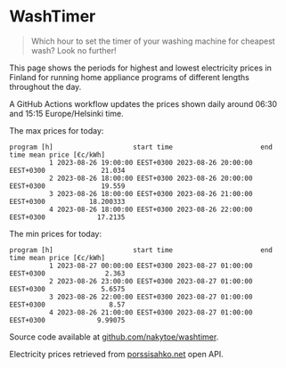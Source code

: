 
# WashTimer

> Which hour to set the timer of your washing machine for cheapest wash? Look no further!

This page shows the periods for highest and lowest electricity prices in Finland 
for running home appliance programs of different lengths throughout the day. 

A GitHub Actions workflow updates the prices shown daily around 06:30 and 15:15 Europe/Helsinki time.

The max prices for today:

	program [h]                    start time                      end time mean price [€c/kWh]
	          1 2023-08-26 19:00:00 EEST+0300 2023-08-26 20:00:00 EEST+0300              21.034
	          2 2023-08-26 18:00:00 EEST+0300 2023-08-26 20:00:00 EEST+0300              19.559
	          3 2023-08-26 18:00:00 EEST+0300 2023-08-26 21:00:00 EEST+0300           18.200333
	          4 2023-08-26 18:00:00 EEST+0300 2023-08-26 22:00:00 EEST+0300             17.2135

The min prices for today:

	program [h]                    start time                      end time mean price [€c/kWh]
	          1 2023-08-27 00:00:00 EEST+0300 2023-08-27 01:00:00 EEST+0300               2.363
	          2 2023-08-26 23:00:00 EEST+0300 2023-08-27 01:00:00 EEST+0300              5.6575
	          3 2023-08-26 22:00:00 EEST+0300 2023-08-27 01:00:00 EEST+0300                8.57
	          4 2023-08-26 21:00:00 EEST+0300 2023-08-27 01:00:00 EEST+0300             9.99075


Source code available at [github.com/nakytoe/washtimer](https://github.com/nakytoe/washtimer).

Electricity prices retrieved from [porssisahko.net](https://porssisahko.net/api) open API.
